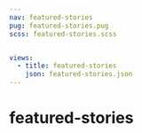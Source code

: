 ```yaml
---
nav: featured-stories
pug: featured-stories.pug
scss: featured-stories.scss


views:
  - title: featured-stories
    json: featured-stories.json
---
```


# featured-stories
